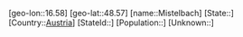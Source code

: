 ﻿---
location: [48.57,16.58]
type: City
tags:
- geo/City


SpocWebEntityId: 32505
isDeleted: false
confidential: public

---
[geo-lon::16.58]
[geo-lat::48.57]
[name::Mistelbach]
[State::]
[Country::[Austria](geo/Continent/Europe/Austria.md)]
[StateId::]
[Population::]
[Unknown::]

